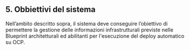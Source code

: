 ## 5. Obbiettivi del sistema

Nell’ambito descritto sopra, il sistema deve conseguire l’obiettivo di permettere la gestione delle informazioni infrastrutturali previste nelle Blueprint architetturali ed abilitanti per l'esecuzione del deploy automatico su OCP.